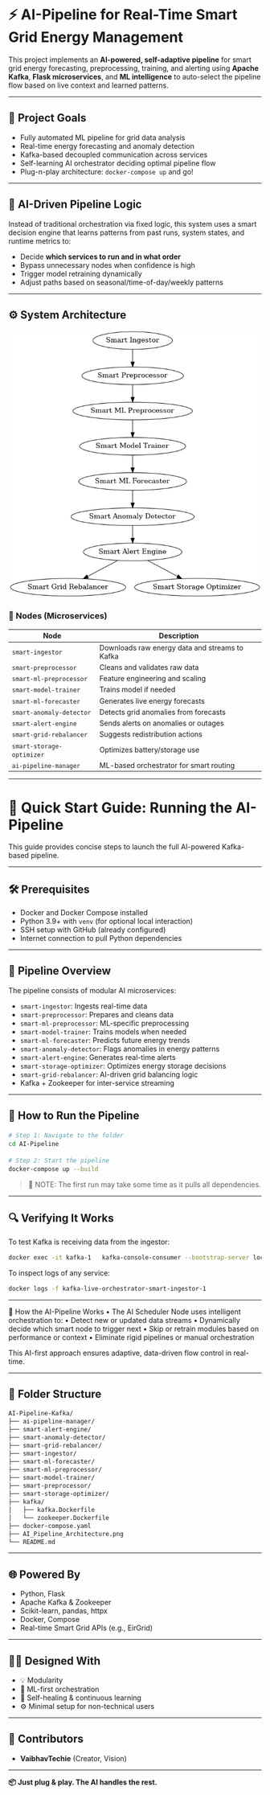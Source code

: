 # ⚡ AI-Pipeline for Real-Time Smart Grid Energy Management

This project implements an **AI-powered, self-adaptive pipeline** for smart grid energy forecasting, preprocessing, training, and alerting using **Apache Kafka**, **Flask microservices**, and **ML intelligence** to auto-select the pipeline flow based on live context and learned patterns.

---

## 📌 Project Goals

- Fully automated ML pipeline for grid data analysis
- Real-time energy forecasting and anomaly detection
- Kafka-based decoupled communication across services
- Self-learning AI orchestrator deciding optimal pipeline flow
- Plug-n-play architecture: `docker-compose up` and go!

---

## 🧠 AI-Driven Pipeline Logic

Instead of traditional orchestration via fixed logic, this system uses a smart decision engine that learns patterns from past runs, system states, and runtime metrics to:

- Decide **which services to run and in what order**
- Bypass unnecessary nodes when confidence is high
- Trigger model retraining dynamically
- Adjust paths based on seasonal/time-of-day/weekly patterns

---

## ⚙️ System Architecture

![AI Pipeline Architecture](AI_Pipeline_Architecture.png)

### 🔧 Nodes (Microservices)

| Node | Description |
|------|-------------|
| `smart-ingestor` | Downloads raw energy data and streams to Kafka |
| `smart-preprocessor` | Cleans and validates raw data |
| `smart-ml-preprocessor` | Feature engineering and scaling |
| `smart-model-trainer` | Trains model if needed |
| `smart-ml-forecaster` | Generates live energy forecasts |
| `smart-anomaly-detector` | Detects grid anomalies from forecasts |
| `smart-alert-engine` | Sends alerts on anomalies or outages |
| `smart-grid-rebalancer` | Suggests redistribution actions |
| `smart-storage-optimizer` | Optimizes battery/storage use |
| `ai-pipeline-manager` | ML-based orchestrator for smart routing |

---

# 🚀 Quick Start Guide: Running the AI-Pipeline

This guide provides concise steps to launch the full AI-powered Kafka-based pipeline.

---

## 🛠 Prerequisites

- Docker and Docker Compose installed
- Python 3.9+ with `venv` (for optional local interaction)
- SSH setup with GitHub (already configured)
- Internet connection to pull Python dependencies

---

## 🧠 Pipeline Overview

The pipeline consists of modular AI microservices:
- `smart-ingestor`: Ingests real-time data
- `smart-preprocessor`: Prepares and cleans data
- `smart-ml-preprocessor`: ML-specific preprocessing
- `smart-model-trainer`: Trains models when needed
- `smart-ml-forecaster`: Predicts future energy trends
- `smart-anomaly-detector`: Flags anomalies in energy patterns
- `smart-alert-engine`: Generates real-time alerts
- `smart-storage-optimizer`: Optimizes energy storage decisions
- `smart-grid-rebalancer`: AI-driven grid balancing logic
- Kafka + Zookeeper for inter-service streaming

---
## 🔁 How to Run the Pipeline

```bash
# Step 1: Navigate to the folder
cd AI-Pipeline

# Step 2: Start the pipeline
docker-compose up --build
```

> 📝 NOTE: The first run may take some time as it pulls all dependencies.

---

## 🔍 Verifying It Works

To test Kafka is receiving data from the ingestor:

```bash
docker exec -it kafka-1   kafka-console-consumer --bootstrap-server localhost:9092   --topic raw_energy_data --from-beginning --max-messages 5
```

To inspect logs of any service:

```bash
docker logs -f kafka-live-orchestrator-smart-ingestor-1
```

---

🧠 How the AI-Pipeline Works
	•	The AI Scheduler Node uses intelligent orchestration to:
	•	Detect new or updated data streams
	•	Dynamically decide which smart node to trigger next
	•	Skip or retrain modules based on performance or context
	•	Eliminate rigid pipelines or manual orchestration

This AI-first approach ensures adaptive, data-driven flow control in real-time.

---

## 📂 Folder Structure

```
AI-Pipeline-Kafka/
├── ai-pipeline-manager/
├── smart-alert-engine/
├── smart-anomaly-detector/
├── smart-grid-rebalancer/
├── smart-ingestor/
├── smart-ml-forecaster/
├── smart-ml-preprocessor/
├── smart-model-trainer/
├── smart-preprocessor/
├── smart-storage-optimizer/
├── kafka/
│   ├── kafka.Dockerfile
│   └── zookeeper.Dockerfile
├── docker-compose.yaml
├── AI_Pipeline_Architecture.png
└── README.md
```

---

## 🌐 Powered By

- Python, Flask
- Apache Kafka & Zookeeper
- Scikit-learn, pandas, httpx
- Docker, Compose
- Real-time Smart Grid APIs (e.g., EirGrid)

---

## 👨‍🔬 Designed With

- 💡 Modularity
- 🧠 ML-first orchestration
- 🔁 Self-healing & continuous learning
- ⚙️ Minimal setup for non-technical users

---

## 📣 Contributors

- **VaibhavTechie** (Creator, Vision)


---

**📦 Just plug & play. The AI handles the rest.**
